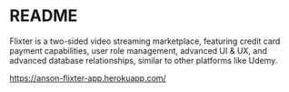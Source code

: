 # README

Flixter is a two-sided video streaming marketplace, featuring credit card payment capabilities, user role management, advanced UI & UX, 
and advanced database relationships, similar to other platforms like Udemy. 

https://anson-flixter-app.herokuapp.com/
